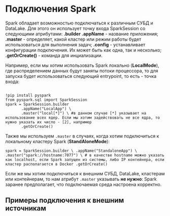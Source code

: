 # Подключения Spark

Spark обладает возможностью подключаться к различным СУБД и DataLake. Для этого он использует точку входа SparkSession со следующими атрибутами:
**.builder**
**.appName** - название приложения;
**.master** - определяет, какой кластер или режим работы будет использоваться для выполнения задач;
**.config** - устанавливает конфигурации подключения. Их может быть как одна, так и несколько;
**.getOrCreate()** - команда для инциализации.

Например, если мы хотим использовать Spark локально (**LocalMode**), где распределением данных будут заняты потоки процессора, то для запуска будет использоваться следующий entrypoint, то есть - точка входа:

<code>
!pip install pyspark
from pyspark.sql import SparkSession
spark = SparkSession.builder
       .appName("LocalApp") \
       .master("local[*]") \ #в данном случае [*] указывает на использование всех ядер. Если мы хотим задействовать не все ядра, то нужно указать их число - [2], например
       .getOrCreate()
</code>

Также мы используем `.master` в случаях, когда хотим подключиться к локальному кластеру Spark (**StandAloneMode**):

`spark = SparkSession.builder \
      .appName("StandaloneApp") \
      .master("spark://hostname:7077") \ # в качестве hostname можно указать как localhost, если Spark запущен из системы, либо IP контейнера, если кластер располагается в Docker
      .getOrCreate()`

Если же мы хотим подключиться к внешним СУБД, DataLake, кластерам или контейнерам, то нам атрибут `.master` указывать **не нужно**: Spark заранее предполагает, что подключаемая среда настроена корректно.

## Примеры подключения к внешним источникам
### 

